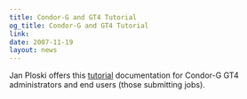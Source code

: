 ```yaml
---
title: Condor-G and GT4 Tutorial
og_title: Condor-G and GT4 Tutorial
link: 
date: 2007-11-19
layout: news
---
```


Jan Ploski offers this <a href="https://bi.offis.de/wisent/tiki-index.php?page=Condor-GT4" data-proofer-ignore>tutorial</a>  documentation for Condor-G GT4 administrators and end users (those submitting jobs).
